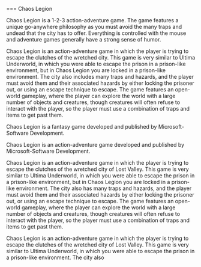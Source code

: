
===
Chaos Legion

Chaos Legion is a 1-2-3 action-adventure game. The game features a unique go-anywhere philosophy as you must avoid the many traps and undead that the city has to offer. Everything is controlled with the mouse and adventure games generally have a strong sense of humor.  
  

Chaos Legion is an action-adventure game in which the player is trying to escape the clutches of the wretched city. This game is very similar to Ultima Underworld, in which you were able to escape the prison in a prison-like environment, but in Chaos Legion you are locked in a prison-like environment. The city also includes many traps and hazards, and the player must avoid them and their associated hazards by either locking the prisoner out, or using an escape technique to escape. The game features an open-world gameplay, where the player can explore the world with a large number of objects and creatures, though creatures will often refuse to interact with the player, so the player must use a combination of traps and items to get past them.  
   
Chaos Legion is a fantasy game developed and published by Microsoft-Software Development.  
  
Chaos Legion is an action-adventure game developed and published by Microsoft-Software Development.  
  
Chaos Legion is an action-adventure game in which the player is trying to escape the clutches of the wretched city of Lost Valley. This game is very similar to Ultima Underworld, in which you were able to escape the prison in a prison-like environment, but in Chaos Legion you are locked in a prison-like environment. The city also has many traps and hazards, and the player must avoid them and their associated hazards by either locking the prisoner out, or using an escape technique to escape. The game features an open-world gameplay, where the player can explore the world with a large number of objects and creatures, though creatures will often refuse to interact with the player, so the player must use a combination of traps and items to get past them.    
  
Chaos Legion is an action-adventure game in which the player is trying to escape the clutches of the wretched city of Lost Valley. This game is very similar to Ultima Underworld, in which you were able to escape the prison in a prison-like environment.   The city also
